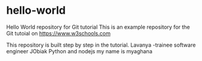 # hello-world
Hello World repository for Git tutorial
This is an example repository for the Git tutoial on https://www.w3schools.com

This repository is built step by step in the tutorial.
Lavanya -trainee software engineer JObiak
Python and nodejs
my name is myaghana
